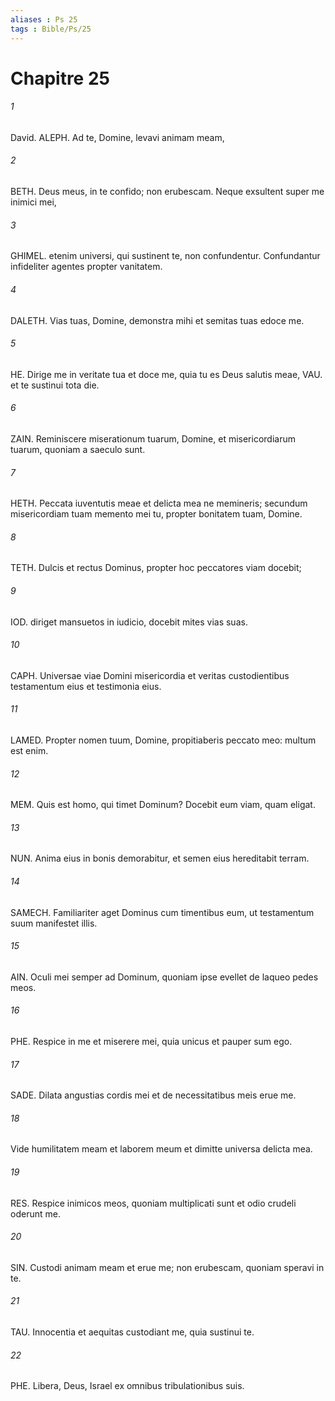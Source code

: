 ```yaml
---
aliases : Ps 25
tags : Bible/Ps/25
---
```


# Chapitre 25

###### 1
David. ALEPH. Ad te, Domine, levavi animam meam,
###### 2
BETH. Deus meus, in te confido; non erubescam. Neque exsultent super me inimici mei,
###### 3
GHIMEL. etenim universi, qui sustinent te, non confundentur. Confundantur infideliter agentes propter vanitatem.
###### 4
DALETH. Vias tuas, Domine, demonstra mihi et semitas tuas edoce me.
###### 5
HE. Dirige me in veritate tua et doce me, quia tu es Deus salutis meae, VAU. et te sustinui tota die.
###### 6
ZAIN. Reminiscere miserationum tuarum, Domine, et misericordiarum tuarum, quoniam a saeculo sunt.
###### 7
HETH. Peccata iuventutis meae et delicta mea ne memineris; secundum misericordiam tuam memento mei tu, propter bonitatem tuam, Domine.
###### 8
TETH. Dulcis et rectus Dominus, propter hoc peccatores viam docebit;
###### 9
IOD. diriget mansuetos in iudicio, docebit mites vias suas.
###### 10
CAPH. Universae viae Domini misericordia et veritas custodientibus testamentum eius et testimonia eius.
###### 11
LAMED. Propter nomen tuum, Domine, propitiaberis peccato meo: multum est enim.
###### 12
MEM. Quis est homo, qui timet Dominum? Docebit eum viam, quam eligat.
###### 13
NUN. Anima eius in bonis demorabitur, et semen eius hereditabit terram.
###### 14
SAMECH. Familiariter aget Dominus cum timentibus eum, ut testamentum suum manifestet illis.
###### 15
AIN. Oculi mei semper ad Dominum, quoniam ipse evellet de laqueo pedes meos.
###### 16
PHE. Respice in me et miserere mei, quia unicus et pauper sum ego.
###### 17
SADE. Dilata angustias cordis mei et de necessitatibus meis erue me.
###### 18
Vide humilitatem meam et laborem meum et dimitte universa delicta mea.
###### 19
RES. Respice inimicos meos, quoniam multiplicati sunt et odio crudeli oderunt me.
###### 20
SIN. Custodi animam meam et erue me; non erubescam, quoniam speravi in te.
###### 21
TAU. Innocentia et aequitas custodiant me, quia sustinui te.
###### 22
PHE. Libera, Deus, Israel ex omnibus tribulationibus suis.
